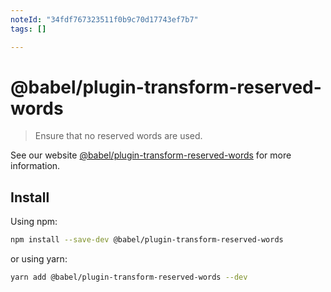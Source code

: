 ```yaml
---
noteId: "34fdf767323511f0b9c70d17743ef7b7"
tags: []

---
```


# @babel/plugin-transform-reserved-words

> Ensure that no reserved words are used.

See our website [@babel/plugin-transform-reserved-words](https://babeljs.io/docs/babel-plugin-transform-reserved-words) for more information.

## Install

Using npm:

```sh
npm install --save-dev @babel/plugin-transform-reserved-words
```

or using yarn:

```sh
yarn add @babel/plugin-transform-reserved-words --dev
```
